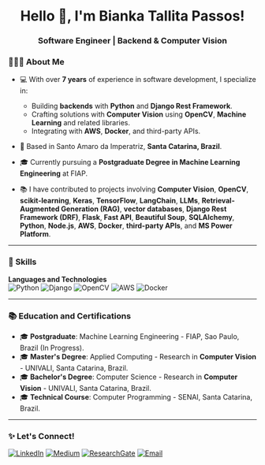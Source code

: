<!-- Presentation Banner -->
<h1 align="center">Hello 👋, I'm Bianka Tallita Passos!</h1>
<h3 align="center">Software Engineer | Backend & Computer Vision</h3>

<!-- About Me Section -->
### 👩🏼‍💻 About Me

- 💻 With over **7 years** of experience in software development, I specialize in:
  - Building **backends** with **Python** and **Django Rest Framework**.
  - Crafting solutions with **Computer Vision** using **OpenCV**, **Machine Learning** and related libraries.
  - Integrating with **AWS**, **Docker**, and third-party APIs.

- 📍 Based in Santo Amaro da Imperatriz, **Santa Catarina, Brazil**.

- 🎓 Currently pursuing a **Postgraduate Degree in Machine Learning Engineering** at FIAP.

- 📚 I have contributed to projects involving **Computer Vision**, **OpenCV**, **scikit-learning**, **Keras**, **TensorFlow**, **LangChain**, **LLMs**, **Retrieval-Augmented Generation (RAG)**, **vector databases**, **Django Rest Framework (DRF)**, **Flask**, **Fast API**, **Beautiful Soup**, **SQLAlchemy**, **Python**, **Node.js**, **AWS**, **Docker**, **third-party APIs**, and **MS Power Platform**.

---

### 🚀 Skills

**Languages and Technologies**  
![Python](https://img.shields.io/badge/Python-3776AB?style=flat&logo=python&logoColor=white)
![Django](https://img.shields.io/badge/Django-092E20?style=flat&logo=django&logoColor=white)
![OpenCV](https://img.shields.io/badge/OpenCV-5C3EE8?style=flat&logo=opencv&logoColor=white)
![AWS](https://img.shields.io/badge/AWS-232F3E?style=flat&logo=amazon-aws&logoColor=white)
![Docker](https://img.shields.io/badge/Docker-2496ED?style=flat&logo=docker&logoColor=white)

---

### 📚 Education and Certifications

- 🎓 **Postgraduate**: Machine Learning Engineering - FIAP, Sao Paulo, Brazil (In Progress).  
- 🎓 **Master's Degree**: Applied Computing - Research in **Computer Vision** - UNIVALI, Santa Catarina, Brazil.  
- 🎓 **Bachelor's Degree**: Computer Science - Research in **Computer Vision** - UNIVALI, Santa Catarina, Brazil.
- 🎓 **Technical Course**: Computer Programming - SENAI, Santa Catarina, Brazil.  

---

### ✨ Let's Connect!

[![LinkedIn](https://img.shields.io/badge/LinkedIn-0A66C2?style=flat&logo=linkedin&logoColor=white)](https://www.linkedin.com/in/biankapassos)
[![Medium](https://img.shields.io/badge/Medium-000000?style=flat&logo=medium&logoColor=white)](https://medium.com/@biankatpas)
[![ResearchGate](https://img.shields.io/badge/ResearchGate-00CCBB?style=flat&logo=researchgate&logoColor=white)](https://www.researchgate.net/profile/Bianka-Passos)
[![Email](https://img.shields.io/badge/Email-DB4437?style=flat&logo=gmail&logoColor=white)](mailto:biankatpas@gmail.com)
